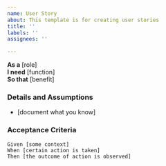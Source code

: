 ```yaml
---
name: User Story
about: This template is for creating user stories
title: ''
labels: ''
assignees: ''

---
```


**As a** [role]  
 **I need** [function]  
 **So that** [benefit]
 ### Details and Assumptions
 * [document what you know]
 ### Acceptance Criteria  
 ```gherkin
 Given [some context]
 When [certain action is taken]
 Then [the outcome of action is observed]
 ```
